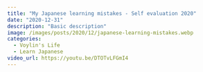 ```yaml
---
title: "My Japanese learning mistakes - Self evaluation 2020"
date: "2020-12-31"
description: "Basic description"
image: /images/posts/2020/12/japanese-learning-mistakes.webp
categories:
  - Voylin's Life
  - Learn Japanese
video_url: https://youtu.be/DTOTvLFGmI4
---
```


